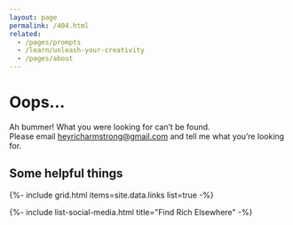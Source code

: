 ```yaml
---
layout: page
permalink: /404.html
related:
  - /pages/prompts
  - /learn/unleash-your-creativity
  - /pages/about
---
```


# Oops...

Ah bummer! What you were looking for can’t be found.  
Please email [heyricharmstrong@gmail.com](mailto:heyricharmstrong@gmail.com) and tell me what you’re looking for.

## Some helpful things

{%- include grid.html items=site.data.links list=true -%}

{%- include list-social-media.html title="Find Rich Elsewhere" -%}